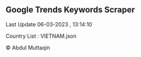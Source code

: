 

## Google Trends Keywords Scraper 
 
Last Update 06-03-2023 , 13:14:10

Country List :
VIETNAM.json



© Abdul Muttaqin 
